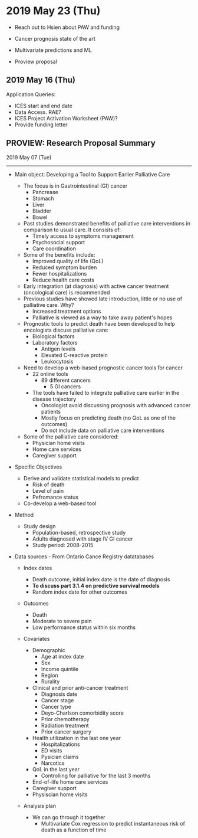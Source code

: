 
2019 May 23 (Thu)
=================

* Reach out to Hsien about PAW and funding

* Cancer prognosis state of the art

* Multivariate predictions and ML

* Proview proposal

2019 May 16 (Thu)
----------------------------------------------------------------------

Application Queries:
* ICES start and end date
* Data Access. RAE?
* ICES Project Activation Worksheet (PAW)?
* Provide funding letter

PROVIEW: Research Proposal Summary
----------------------------------------------------------------------
2019 May 07 (Tue)

----------------------------------------------------------------------

* Main object: Developing a Tool to Support Earlier Palliative Care
	* The focus is in Gastrointestinal (GI) cancer 
		- Pancrease
		- Stomach
		- Liver
		- Bladder
		- Bowel
	* Past studies demonstrated benefits of palliative care interventions in comparison to usual care. It consists of:
		- Timely access to symptoms management
		- Psychosocial support
		- Care coordination
	* Some of the benefits include:
		- Improved quality of life (QoL)
		- Reduced symptom burden
		- Fewer hospitalizations
		- Reduce health care costs
	* Early integration (at diagnosis) with active cancer treatment (oncological care) is recommended
	* Previous studies have showed late introduction, little or no use of palliative care. Why?
		- Increased treatment options
		- Palliative is viewed as a way to take away patient's hopes
	* Prognostic tools to predict death have been developed to help encologists discuss palliative care:
		- Biological factors
		- Laboratory factors
			- Antigen levels
			- Elevated C-reactive protein
			- Leukocytosis
	* Need to develop a web-based prognostic cancer tools for cancer
		- 22 online tools
			- 89 different cancers
				- 5 GI cancers
		- The tools have failed to integrate palliative care earlier in the disease trajectory
			- Oncologist avoid discussing prognosis with advanced cancer patients
			- Mostly focus on predicting death (no QoL as one of the outcomes)
			- Do not include data on palliative care interventions
	* Some of the palliative care considered:
		- Physician home visits
		- Home care services
		- Caregiver support

* Specific Objectives
	- Derive and validate statistical models to predict
		- Risk of death
		- Level of pain
		- Pefromance status
	- Co-develop a web-based tool 

* Method
	* Study design
		- Population-based, retrospective study
		- Adults diagnosed with stage IV GI cancer
		- Study period: 2008-2015

* Data sources
		- From Ontario Cance Registry datatabases
	* Index dates
		- Death outcome, initial index date is the date of diagnosis
		- **To discuss part 3.1.4 on predictive survival models**
		- Random index date for other outcomes
	* Outcomes
		- Death
		- Moderate to severe pain
		- Low performance status within six months
	* Covariates
		- Demographic
			* Age at index date
			* Sex
			* Income quintile
			* Region
			* Rurality
		- Clinical and prior anti-cancer treatment
			* Diagnosis date
			* Cancer stage
			* Cancer type
			* Deyo-Charlson comorbidity score
			* Prior chemotherapy
			* Radiation treatment
			* Prior cancer surgery
		- Health utilization in the last one year
			* Hospitalizations
			* ED visits
			* Pysician claims
			* Narcotics
		- QoL in the last year
			- Controlling for palliative for the last 3 months
		- End-of-life home care services
		- Caregiver support 
		- Physiscian home visits

	* Analysis plan
		- We can go through it together
			- Multivariate Cox regression to predict instantaneous risk of death as a function of time

